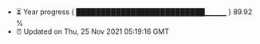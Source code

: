 - ⏳ Year progress { ██████████████████████████▁▁▁▁ } 89.92 %
- ⏰ Updated on Thu, 25 Nov 2021 05:19:16 GMT

